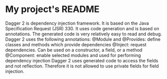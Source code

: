 # My project's README
Dagger 2 is dependency injection framework. It is based on the Java Specification Request (JSR) 330. It uses code generation and is based on annotations. The generated code is very relatively easy to read and debug.  Dagger 2 uses the following annotations:  @Module and @Provides: define classes and methods which provide dependencies  @Inject: request dependencies. Can be used on a constructor, a field, or a method  @Component: enable selected modules and used for performing dependency injection  Dagger 2 uses generated code to access the fields and not reflection. Therefore it is not allowed to use private fields for field injection.
